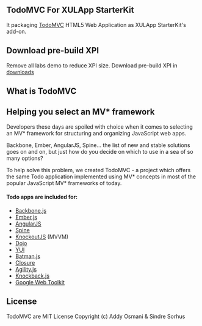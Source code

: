 TodoMVC For XULApp StarterKit
-----------------------------
It packaging [TodoMVC](https://github.com/addyosmani/todomvc) HTML5 Web Application as XULApp StarterKit's add-on.


Download pre-build XPI
-----------------------------
Remove all labs demo to reduce XPI size.
Download pre-build XPI in [downloads](https://github.com/racklin/xulapp-starterkit-app-todomvc/tree/master/downloads)


What is TodoMVC
-----------------------------
## Helping you select an MV\* framework


Developers these days are spoiled with choice when it comes to selecting an MV\* framework for structuring and organizing JavaScript web apps.

Backbone, Ember, AngularJS, Spine... the list of new and stable solutions goes on and on, but just how do you decide on which to use in a sea of so many options?

To help solve this problem, we created TodoMVC - a project which offers the same Todo application implemented using MV* concepts in most of the popular JavaScript MV\* frameworks of today.


#### Todo apps are included for:

- [Backbone.js](http://documentcloud.github.com/backbone)
- [Ember.js](http://emberjs.com)
- [AngularJS](http://angularjs.org)
- [Spine](http://spinejs.com)
- [KnockoutJS](http://knockoutjs.com) (MVVM)
- [Dojo](http://dojotoolkit.org)
- [YUI](http://yuilibrary.com)
- [Batman.js](http://batmanjs.org)
- [Closure](http://code.google.com/closure/library/)
- [Agility.js](http://agilityjs.com)
- [Knockback.js](http://kmalakoff.github.com/knockback)
- [Google Web Toolkit](https://developers.google.com/web-toolkit/)


License
-----------------------------
TodoMVC are MIT License
Copyright (c) Addy Osmani & Sindre Sorhus
